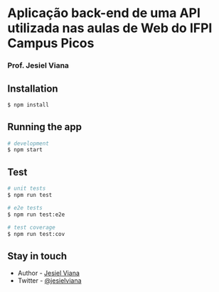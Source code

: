 
# Aplicação back-end de uma API utilizada nas aulas de Web do IFPI Campus Picos

### Prof. Jesiel Viana


## Installation

```bash
$ npm install
```

## Running the app

```bash
# development
$ npm start
```

## Test

```bash
# unit tests
$ npm run test

# e2e tests
$ npm run test:e2e

# test coverage
$ npm run test:cov
```
## Stay in touch

- Author - [Jesiel Viana](https://jesielviana.com)
- Twitter - [@jesielviana](https://twitter.com/jesielviana)

